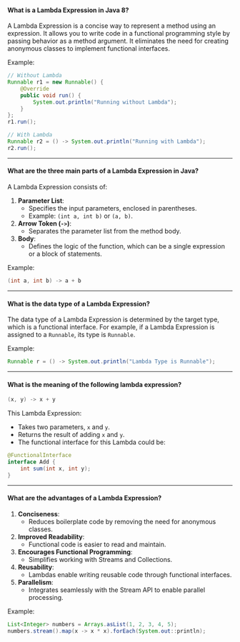 
#### **What is a Lambda Expression in Java 8?**

A Lambda Expression is a concise way to represent a method using an expression. It allows you to write code in a functional programming style by passing behavior as a method argument. It eliminates the need for creating anonymous classes to implement functional interfaces.

Example:

```java
// Without Lambda
Runnable r1 = new Runnable() {
    @Override
    public void run() {
        System.out.println("Running without Lambda");
    }
};
r1.run();

// With Lambda
Runnable r2 = () -> System.out.println("Running with Lambda");
r2.run();
```

---

#### **What are the three main parts of a Lambda Expression in Java?**

A Lambda Expression consists of:

1. **Parameter List**:
    - Specifies the input parameters, enclosed in parentheses.
    - Example: `(int a, int b)` or `(a, b)`.
2. **Arrow Token (`->`)**:
    - Separates the parameter list from the method body.
3. **Body**:
    - Defines the logic of the function, which can be a single expression or a block of statements.

Example:

```java
(int a, int b) -> a + b
```

---

#### **What is the data type of a Lambda Expression?**

The data type of a Lambda Expression is determined by the target type, which is a functional interface. For example, if a Lambda Expression is assigned to a `Runnable`, its type is `Runnable`.

Example:

```java
Runnable r = () -> System.out.println("Lambda Type is Runnable");
```

---

#### **What is the meaning of the following lambda expression?**

```java
(x, y) -> x + y
```

This Lambda Expression:

- Takes two parameters, `x` and `y`.
- Returns the result of adding `x` and `y`.
- The functional interface for this Lambda could be:

```java
@FunctionalInterface
interface Add {
    int sum(int x, int y);
}
```

---

#### **What are the advantages of a Lambda Expression?**

1. **Conciseness**:
    - Reduces boilerplate code by removing the need for anonymous classes.
2. **Improved Readability**:
    - Functional code is easier to read and maintain.
3. **Encourages Functional Programming**:
    - Simplifies working with Streams and Collections.
4. **Reusability**:
    - Lambdas enable writing reusable code through functional interfaces.
5. **Parallelism**:
    - Integrates seamlessly with the Stream API to enable parallel processing.

Example:

```java
List<Integer> numbers = Arrays.asList(1, 2, 3, 4, 5);
numbers.stream().map(x -> x * x).forEach(System.out::println);
```
